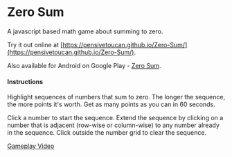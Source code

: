 # Zero Sum

A javascript based math game about summing to zero.

Try it out online at [https://pensivetoucan.github.io/Zero-Sum/](https://pensivetoucan.github.io/Zero-Sum/).

Also available for Android on Google Play - [Zero Sum](https://play.google.com/store/apps/details?id=me.pensivetoucan.zerosum&hl=en_US).

#### Instructions
Highlight sequences of numbers that sum to zero. The longer the sequence, the more points it's worth. Get as many points as you can in 60 seconds.

Click a number to start the sequence. Extend the sequence by clicking on a number that is adjacent (row-wise or column-wise) to any number already in the sequence. Click outside the number grid to clear the sequence.

[Gameplay Video](https://pensivetoucan.github.io/Zero-Sum/zero_sum_example_video.mp4)
